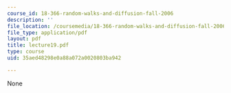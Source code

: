 ```yaml
---
course_id: 18-366-random-walks-and-diffusion-fall-2006
description: ''
file_location: /coursemedia/18-366-random-walks-and-diffusion-fall-2006/35aed48298e0a88a072a0020803ba942_lecture19.pdf
file_type: application/pdf
layout: pdf
title: lecture19.pdf
type: course
uid: 35aed48298e0a88a072a0020803ba942

---
```

None